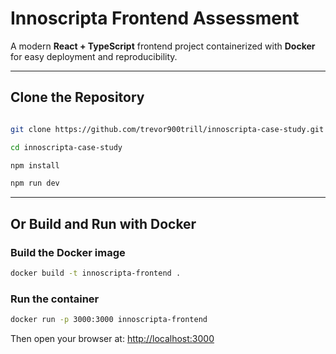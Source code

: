 # Innoscripta Frontend Assessment

A modern **React + TypeScript** frontend project containerized with **Docker** for easy deployment and reproducibility.

---

<!--
## Quick Preview

You can see a quick preview here:
[https://innoscripta-case-study.vercel.app/](https://innoscripta-case-study.vercel.app/) -->

## Clone the Repository

```bash

git clone https://github.com/trevor900trill/innoscripta-case-study.git

cd innoscripta-case-study

npm install

npm run dev

```

---

## Or Build and Run with Docker

### Build the Docker image

```bash
docker build -t innoscripta-frontend .
```

### Run the container

```bash
docker run -p 3000:3000 innoscripta-frontend
```

Then open your browser at:
[http://localhost:3000](http://localhost:3000)

